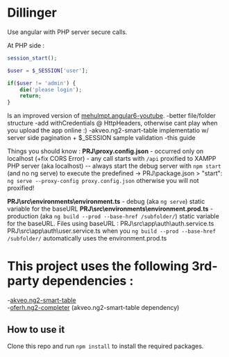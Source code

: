 # Dillinger
Use angular with PHP server secure calls.

At PHP side :

```php
session_start();

$user = $_SESSION['user'];

if($user != 'admin') {
	die('please login');
	return;
}
```
Is an improved version of [mehulmpt.angular6-youtube](https://github.com/mehulmpt/angular6-youtube/tree/loginapp).
-better file/folder structure
-add withCredentials @ HttpHeaders, otherwise cant play when you upload the app online :)
-akveo.ng2-smart-table implementatio w/ server side pagination + $_SESSION sample validation
-this guide


Things you should know :
**PRJ\proxy.config.json** - occurred only on localhost (+fix CORS Error) - any call starts with `/api` proxified to XAMPP PHP server (aka localhost) -- always start the debug server with `npm start` (and no ng serve) to execute the predefined -> PRJ\package.json > "start": `ng serve --proxy-config proxy.config.json` otherwise you will not proxified!

**PRJ\src\environments\environment.ts** - debug (aka `ng serve`) static variable for the baseURL
**PRJ\src\environments\environment.prod.ts** - production (aka `ng build --prod --base-href /subfolder/`) static variable for the baseURL.
Files using baseURL : 
PRJ\src\app\auth\auth.service.ts
PRJ\src\app\auth\user.service.ts
when you `ng build --prod --base-href /subfolder/` automatically uses the environment.prod.ts

# This project uses the following 3rd-party dependencies :<br>
-[akveo.ng2-smart-table](https://github.com/akveo/ng2-smart-table)<br>
-[oferh.ng2-completer](https://github.com/oferh/ng2-completer) (akveo.ng2-smart-table dependency)<br>

## How to use it
Clone this repo and run `npm install` to install the required packages.